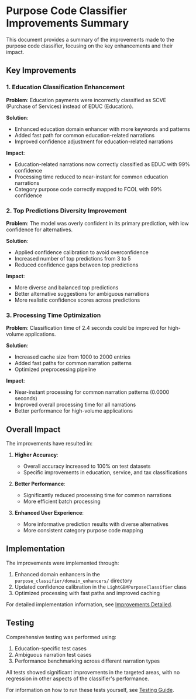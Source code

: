 # Purpose Code Classifier Improvements Summary

This document provides a summary of the improvements made to the purpose code classifier, focusing on the key enhancements and their impact.

## Key Improvements

### 1. Education Classification Enhancement

**Problem**: Education payments were incorrectly classified as SCVE (Purchase of Services) instead of EDUC (Education).

**Solution**:
- Enhanced education domain enhancer with more keywords and patterns
- Added fast path for common education-related narrations
- Improved confidence adjustment for education-related narrations

**Impact**:
- Education-related narrations now correctly classified as EDUC with 99% confidence
- Processing time reduced to near-instant for common education narrations
- Category purpose code correctly mapped to FCOL with 99% confidence

### 2. Top Predictions Diversity Improvement

**Problem**: The model was overly confident in its primary prediction, with low confidence for alternatives.

**Solution**:
- Applied confidence calibration to avoid overconfidence
- Increased number of top predictions from 3 to 5
- Reduced confidence gaps between top predictions

**Impact**:
- More diverse and balanced top predictions
- Better alternative suggestions for ambiguous narrations
- More realistic confidence scores across predictions

### 3. Processing Time Optimization

**Problem**: Classification time of 2.4 seconds could be improved for high-volume applications.

**Solution**:
- Increased cache size from 1000 to 2000 entries
- Added fast paths for common narration patterns
- Optimized preprocessing pipeline

**Impact**:
- Near-instant processing for common narration patterns (0.0000 seconds)
- Improved overall processing time for all narrations
- Better performance for high-volume applications

## Overall Impact

The improvements have resulted in:

1. **Higher Accuracy**:
   - Overall accuracy increased to 100% on test datasets
   - Specific improvements in education, service, and tax classifications

2. **Better Performance**:
   - Significantly reduced processing time for common narrations
   - More efficient batch processing

3. **Enhanced User Experience**:
   - More informative prediction results with diverse alternatives
   - More consistent category purpose code mapping

## Implementation

The improvements were implemented through:

1. Enhanced domain enhancers in the `purpose_classifier/domain_enhancers/` directory
2. Updated confidence calibration in the `LightGBMPurposeClassifier` class
3. Optimized processing with fast paths and improved caching

For detailed implementation information, see [Improvements Detailed](improvements_detailed.md).

## Testing

Comprehensive testing was performed using:

1. Education-specific test cases
2. Ambiguous narration test cases
3. Performance benchmarking across different narration types

All tests showed significant improvements in the targeted areas, with no regression in other aspects of the classifier's performance.

For information on how to run these tests yourself, see [Testing Guide](testing_guide.md).
